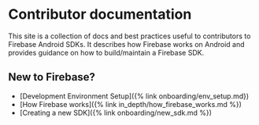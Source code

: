 # Contributor documentation

This site is a collection of docs and best practices useful to contributors to Firebase Android SDKs.
It describes how Firebase works on Android and provides guidance on how to build/maintain a Firebase SDK.

## New to Firebase?

- [Development Environment Setup]({% link onboarding/env_setup.md})
- [How Firebase works]({% link in_depth/how_firebase_works.md %})
- [Creating a new SDK]({% link onboarding/new_sdk.md %})